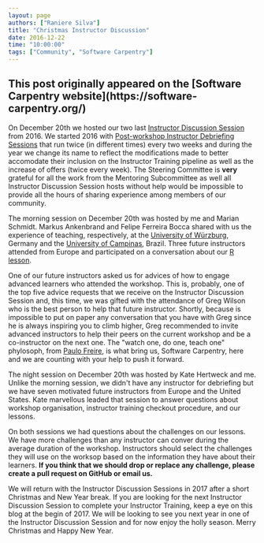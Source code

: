 ```yaml
---
layout: page
authors: ["Raniere Silva"]
title: "Christmas Instructor Discussion"
date: 2016-12-22
time: "10:00:00"
tags: ["Community", "Software Carpentry"]
---
```


<h2>This post originally appeared on the [Software Carpentry website](https://software-carpentry.org/)</h2>

On December 20th we hosted our two last [Instructor Discussion Session](http://pad.software-carpentry.org/instructor-discussion) from 2016. We started 2016 with [Post-workshop Instructor Debriefing Sessions](https://software-carpentry.org/blog/2016/01/instructor-debriefing-round-01.html) that run twice (in different times) every two weeks and during the year we change its name to reflect the modifications made to better accomodate their inclusion on the Instructor Training pipeline as well as the increase of offers (twice every week). The Steering Committee is **very** grateful for all the work from the Mentoring Subcommittee as well all Instructor Discussion Session hosts without help would be impossible to provide all the hours of sharing experience among members of our community.

The morning session on December 20th was hosted by me and Marian Schmidt. Markus Ankenbrand and Felipe Ferreira Bocca shared with us the experience of teaching, respectively, at the [University of Würzburg](https://swcarpentry-wuerzburg.github.io/2016-11-09-Wuerzburg/), Germany and the [University of Campinas](https://boccaff.github.io/2016-12-05-unicamp/), Brazil. Three future instructors attended from Europe and participated on a conversation about our [R lesson](https://swcarpentry.github.io/r-novice-gapminder/).

One of our future instructors asked us for advices of how to engage advanced learners who attended the workshop. This is, probably, one of the top five advice requests that we receive on the Instructor Discussion Session and, this time, we was gifted with the attendance of Greg Wilson who is the best person to help that future instructor. Shortly, because is impossible to put on paper any conversation that you have with Greg since he is always inspiring you to climb higher, Greg recommended to invite advanced instructors to help their peers on the current workshop and be a co-instructor on the next one. The "watch one, do one, teach one" phylosoph, from [Paulo Freire](https://en.wikipedia.org/wiki/Paulo_Freire), is what bring us, Software Carpentry, here and we are counting with your help to push it forward.

The night session on December 20th was hosted by Kate Hertweck and me. Unlike the morning session, we didn't have any instructor for debriefing but we have seven motivated future instructors from Europe and the United States. Kate marvellous leaded that session to answer questions about workshop organisation, instructor training checkout procedure, and our lessons.

On both sessions we had questions about the challenges on our lessons. We have more challenges than any instructor can conver during the average duration of the workshop. Instructors should select the challenges they will use on the worksop based on the information they have about their learners. **If you think that we should drop or replace any challenge, please create a pull request on GitHub or email us.**

We will return with the Instructor Discussion Sessions in 2017 after a short Christmas and New Year break. If you are looking for the next Instructor Discussion Session to complete your Instructor Training, keep a eye on this blog at the begin of 2017. We will be looking to see you next year in one of the Instructor Discussion Session and for now enjoy the holly season. Merry Christmas and Happy New Year.
